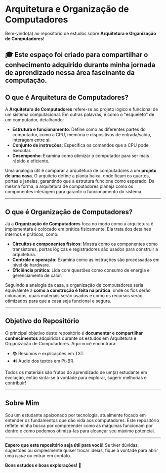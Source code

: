 
# Arquitetura e Organização de Computadores

Bem-vindo(a) ao repositório de estudos sobre **Arquitetura e Organização de Computadores**! 

🎓 Este espaço foi criado para compartilhar o conhecimento adquirido durante minha jornada de aprendizado nessa área fascinante da computação. 
---

## O que é Arquitetura de Computadores?

A **Arquitetura de Computadores** refere-se ao projeto lógico e funcional de um sistema computacional. Em outras palavras, é como o "esqueleto" de um computador, detalhando:

- **Estrutura e funcionamento**: Define como as diferentes partes do computador, como a CPU, memória e dispositivos de entrada/saída, interagem entre si.
- **Conjunto de instruções**: Especifica os comandos que a CPU pode executar.
- **Desempenho**: Examina como otimizar o computador para ser mais rápido e eficiente.

Uma analogia útil é comparar a arquitetura de computadores a um **projeto de uma casa**. O arquiteto define a planta baixa, onde ficam os quartos, portas e janelas, garantindo que a estrutura funcione como esperado. Da mesma forma, a arquitetura de computadores planeja como os componentes interagem para garantir o funcionamento do sistema.

---

## O que é Organização de Computadores?

Já a **Organização de Computadores** foca no modo como a arquitetura é implementafa é colocado em prática fisicamente. Ela trata dos detalhes internos e práticos, como:

- **Circuitos e componentes físicos**: Mostra como os componentes como transistores, portas lógicas e registradores são usados para construir a arquitetura.
- **Controle e operação**: Examina como as instruções são processadas em nível de hardware.
- **Eficiência prática**: Lida com questões como consumo de energia e gerenciamento de calor.

Seguindo a analogia da casa, a organização de computadores seria equivalente a **como a construção é feita na prática**: onde os fios serão colocados, quais materiais serão usados e como os recursos serão otimizados para que a casa seja funcional e segura.

---

## Objetivo do Repositório

O principal objetivo deste repositório é **documentar e compartilhar conhecimentos** adquiridos durante os estudos em Arquitetura e Organização de Computadores. Aqui você encontrará:

- 📚 Resumos e explicações em TXT.
- 🔊 Áudio dos textos em Pt-BR.

Todos os materiais são frutos do aprendizado de um(a) estudante em evolução, então sinta-se à vontade para explorar, sugerir melhorias e contribuir!

---

## Sobre Mim

Sou um estudante apaixonado por tecnologia, atualmente focado em entender os fundamentos que dão vida aos computadores. Este repositório reflete minha busca por compreender como as máquinas funcionam por dentro e como podemos otimizá-las para alcançar seu máximo potencial.

---

**Espero que este repositório seja útil para você!** Se tiver dúvidas, sugestões ou simplesmente quiser trocar ideias, fique à vontade para abrir uma _issue_ ou entrar em contato.

**Bons estudos e boas explorações! 🚀**
